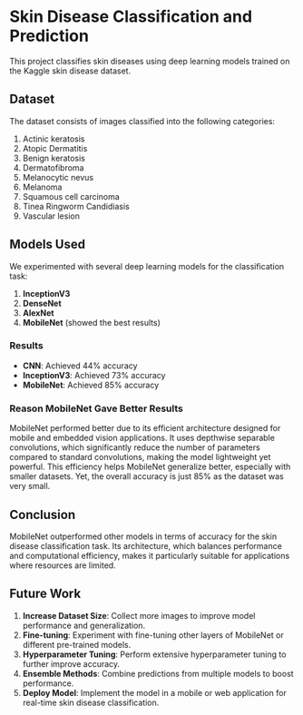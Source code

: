 # Skin Disease Classification and Prediction

This project classifies skin diseases using deep learning models trained on the Kaggle skin disease dataset.

## Dataset

The dataset consists of images classified into the following categories:
1. Actinic keratosis
2. Atopic Dermatitis
3. Benign keratosis
4. Dermatofibroma
5. Melanocytic nevus
6. Melanoma
7. Squamous cell carcinoma
8. Tinea Ringworm Candidiasis
9. Vascular lesion

## Models Used

We experimented with several deep learning models for the classification task:

1. **InceptionV3**
2. **DenseNet**
3. **AlexNet**
4. **MobileNet** (showed the best results)

### Results

- **CNN**: Achieved 44% accuracy
- **InceptionV3**: Achieved 73% accuracy
- **MobileNet**: Achieved 85% accuracy

### Reason MobileNet Gave Better Results

MobileNet performed better due to its efficient architecture designed for mobile and embedded vision applications. It uses depthwise separable convolutions, which significantly reduce the number of parameters compared to standard convolutions, making the model lightweight yet powerful. This efficiency helps MobileNet generalize better, especially with smaller datasets. Yet, the overall accuracy is just 85% as the dataset was very small. 

## Conclusion

MobileNet outperformed other models in terms of accuracy for the skin disease classification task. Its architecture, which balances performance and computational efficiency, makes it particularly suitable for applications where resources are limited. 

## Future Work

1. **Increase Dataset Size**: Collect more images to improve model performance and generalization.
2. **Fine-tuning**: Experiment with fine-tuning other layers of MobileNet or different pre-trained models.
3. **Hyperparameter Tuning**: Perform extensive hyperparameter tuning to further improve accuracy.
4. **Ensemble Methods**: Combine predictions from multiple models to boost performance.
5. **Deploy Model**: Implement the model in a mobile or web application for real-time skin disease classification.
